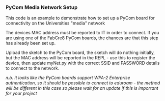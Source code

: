 ### PyCom Media Network Setup

This code is an example to demonstrate how to set up a PyCom board for connectivity on the Universities "media" network

The devices MAC address must be reported to IT in order to connect. If you are using one of the FabCre8 PyCom boards, the chances are that this step has already been set up.

Upload the sketch to the PyCom board, the sketch will do nothing initially, but the MAC address will be reported in the REPL - use this to register the device, then update myNet.py with the correct SSID and PASSWORD details to connect to the network.

*n.b. it looks like the PyCom boards support WPA-2 Enterprise authentication, so it should be possible to connect to eduroam - the method will be different in this case so please wait for an update if this is important for your project*  
